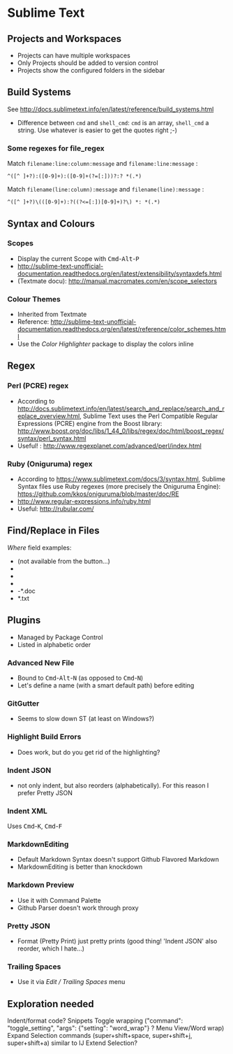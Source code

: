 Sublime Text
============

## Projects and Workspaces

- Projects can have multiple workspaces
- Only Projects should be added to version control
- Projects show the configured folders in the sidebar


## Build Systems

See http://docs.sublimetext.info/en/latest/reference/build_systems.html

- Difference between `cmd` and `shell_cmd`: `cmd` is an array, `shell_cmd` a string. Use whatever is easier to get the quotes right ;-)

### Some regexes for file_regex

Match `filename:line:column:message` and `filename:line:message` :

    ^([^ ]+?):([0-9]+):([0-9]+(?=[:]))?:? *(.*)

Match `filename(line:column):message` and `filename(line):message` :

    ^([^ ]+?)\(([0-9]+):?((?<=[:])[0-9]+)?\) *: *(.*)

## Syntax and Colours

### Scopes

- Display the current Scope with <kbd>Cmd</kbd>-<kbd>Alt</kbd>-<kbd>P</kbd>
- http://sublime-text-unofficial-documentation.readthedocs.org/en/latest/extensibility/syntaxdefs.html
- (Textmate docu): http://manual.macromates.com/en/scope_selectors

### Colour Themes

- Inherited from Textmate
- Reference: http://sublime-text-unofficial-documentation.readthedocs.org/en/latest/reference/color_schemes.html
- Use the *Color Highlighter* package to display the colors inline

## Regex

### Perl (PCRE) regex

- According to http://docs.sublimetext.info/en/latest/search_and_replace/search_and_replace_overview.html,
  Sublime Text uses the Perl Compatible Regular Expressions (PCRE) engine from the Boost library:
  http://www.boost.org/doc/libs/1_44_0/libs/regex/doc/html/boost_regex/syntax/perl_syntax.html
- Useful! : http://www.regexplanet.com/advanced/perl/index.html

### Ruby (Oniguruma) regex

- According to https://www.sublimetext.com/docs/3/syntax.html,
  Sublime Syntax files use Ruby regexes (more precisely the Oniguruma Engine):
  https://github.com/kkos/oniguruma/blob/master/doc/RE
- http://www.regular-expressions.info/ruby.html
- Useful: http://rubular.com/


## Find/Replace in Files

*Where* field examples:

- <project> (not available from the button...)
- <current file>
- <open files>
- <open folders>
- -*.doc
- *.txt


## Plugins

- Managed by Package Control
- Listed in alphabetic order


### Advanced New File

- Bound to <kbd>Cmd</kbd>-<kbd>Alt</kbd>-<kbd>N</kbd> (as opposed to <kbd>Cmd</kbd>-<kbd>N</kbd>)
- Let's define a name (with a smart default path) before editing


### GitGutter

- Seems to slow down ST (at least on Windows?)


### Highlight Build Errors

- Does work, but do you get rid of the highlighting?


### Indent JSON

- not only indent, but also reorders (alphabetically). For this reason I prefer Pretty JSON


### Indent XML

Uses <kbd>Cmd</kbd>-<kbd>K</kbd>, <kbd>Cmd</kbd>-<kbd>F</kbd>


### MarkdownEditing

- Default Markdown Syntax doesn't support Github Flavored Markdown
- MarkdownEditing is better than knockdown

### Markdown Preview

- Use it with Command Palette
- Github Parser doesn't work through proxy


### Pretty JSON

- Format (Pretty Print) just pretty prints (good thing! 'Indent JSON' also reorder, which I hate...)


### Trailing Spaces

- Use it via *Edit / Trailing Spaces* menu


## Exploration needed

Indent/format code?
Snippets
Toggle wrapping ("command": "toggle_setting", "args": {"setting": "word_wrap"} ? Menu View/Word wrap)
Expand Selection commands (super+shift+space, super+shift+j, super+shift+a) similar to IJ Extend Selection?
